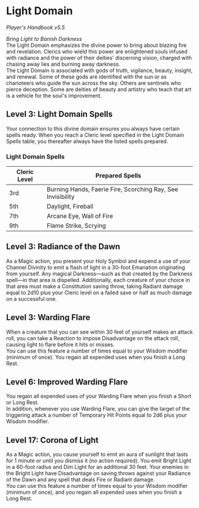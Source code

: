 # Light Domain
*Player's Handbook v5.5*  

*Bring Light to Banish Darkness*  
The Light Domain emphasizes the divine power to bring about blazing fire and revelation. Clerics who wield this power are enlightened souls infused with radiance and the power of their deities' discerning vision, charged with chasing away lies and burning away darkness.  
The Light Domain is associated with gods of truth, vigilance, beauty, insight, and renewal. Some of these gods are identified with the sun or as charioteers who guide the sun across the sky. Others are sentinels who pierce deception. Some are deities of beauty and artistry who teach that art is a vehicle for the soul's improvement.

## Level 3: Light Domain Spells
Your connection to this divine domain ensures you always have certain spells ready. When you reach a Cleric level specified in the Light Domain Spells table, you thereafter always have the listed spells prepared.
### Light Domain Spells
| Cleric Level | Prepared Spells                                             |
|--------------|-------------------------------------------------------------|
| 3rd          | Burning Hands, Faerie Fire, Scorching Ray, See Invisibility |
| 5th          | Daylight, Fireball                                          |
| 7th          | Arcane Eye, Wall of Fire                                    |
| 9th          | Flame Strike, Scrying                                       |

## Level 3: Radiance of the Dawn
As a Magic action, you present your Holy Symbol and expend a use of your Channel Divinity to emit a flash of light in a 30-foot Emanation originating from yourself. Any magical Darkness—such as that created by the Darkness spell—in that area is dispelled. Additionally, each creature of your choice in that area must make a Constitution saving throw, taking Radiant damage equal to 2d10 plus your Cleric level on a failed save or half as much damage on a successful one.

## Level 3: Warding Flare
When a creature that you can see within 30 feet of yourself makes an attack roll, you can take a Reaction to impose Disadvantage on the attack roll, causing light to flare before it hits or misses.  
You can use this feature a number of times equal to your Wisdom modifier (minimum of once). You regain all expended uses when you finish a Long Rest.

## Level 6: Improved Warding Flare
You regain all expended uses of your Warding Flare when you finish a Short or Long Rest.  
In addition, whenever you use Warding Flare, you can give the target of the triggering attack a number of Temporary Hit Points equal to 2d6 plus your Wisdom modifier.

## Level 17: Corona of Light
As a Magic action, you cause yourself to emit an aura of sunlight that lasts for 1 minute or until you dismiss it (no action required). You emit Bright Light in a 60-foot radius and Dim Light for an additional 30 feet. Your enemies in the Bright Light have Disadvantage on saving throws against your Radiance of the Dawn and any spell that deals Fire or Radiant damage.  
You can use this feature a number of times equal to your Wisdom modifier (minimum of once), and you regain all expended uses when you finish a Long Rest.
